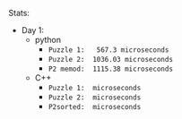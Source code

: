 Stats:
- Day 1:
  - python
    - `Puzzle 1:   567.3 microseconds`
    - `Puzzle 2:  1036.03 microseconds`
    - `P2 memod:  1115.38 microseconds`
  - C++
    - `Puzzle 1:  microseconds`
    - `Puzzle 2:  microseconds`
    - `P2sorted:  microseconds`
